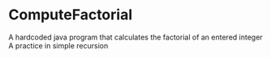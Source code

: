 # ComputeFactorial
A hardcoded java program that calculates the factorial of an entered integer <br >
A practice in simple recursion <br >
